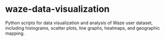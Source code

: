 # waze-data-visualization
Python scripts for data visualization and analysis of Waze user dataset, including histograms, scatter plots, line graphs, heatmaps, and geographic mapping.
